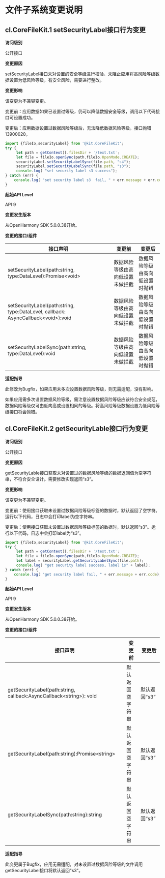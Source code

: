 # 文件子系统变更说明

## cl.CoreFileKit.1 setSecurityLabel接口行为变更

**访问级别**

公开接口

**变更原因**

setSecurityLabel接口未对设置的安全等级进行校验，未阻止应用将高风险等级数据设置为低风险等级，有安全风险，需要进行整改。

**变更影响**

该变更为不兼容变更。

变更前：应用数据如果已设置过等级，仍可以降低数据安全等级，调用以下代码接口可设置成功。

变更后：应用数据设置过数据风险等级后，无法降低数据风险等级，接口抛错13900020。

```ts
import {fileIo,securityLabel} from '@kit.CoreFileKit';
try {
     let path = getContext().filesDir + '/text.txt';
     let file = fileIo.openSync(path,fileIo.OpenMode.CREATE);
     securityLabel.setSecurityLabelSync(file.path, "s4");
     securityLabel.setSecurityLabelSync(file.path, "s3");
     console.log( "set security label s3 success");
} catch (err) {
    console.log( "set security label s3  fail, " + err.message + err.code);
}
```

**起始API Level**

API 9

**变更发生版本**

从OpenHarmony SDK 5.0.0.38开始。

**变更的接口/组件**

| 接口声明 | 变更前 | 变更后 |
| ------------------------------------------------------------ | --------- | ------ |
| setSecurityLabel(path:string, type:DataLevel):Promise&lt;void&gt; | 数据风险等级由高向低设置未做拦截 | 数据风险等级由高向低设置时抛错 |
| setSecurityLabel(path:string, type:DataLevel, callback: AsyncCallback&lt;void&gt;):void          | 数据风险等级由高向低设置未做拦截 | 数据风险等级由高向低设置时抛错 |
| setSecurityLabelSync(path:string, type:DataLevel):void       | 数据风险等级由高向低设置未做拦截 | 数据风险等级由高向低设置时抛错 |

**适配指导**

此修改为Bugfix，如果应用未多次设置数据风险等级，则无需适配，没有影响。

如果应用需多次设置数据风险等级，需注意设置数据风险等级应该符合安全规范，数据风险等级仅可由低向高或设置相同的等级。将高风险等级数据设置为低风险等级接口将会抛错。

## cl.CoreFileKit.2 getSecurityLable接口行为变更

**访问级别**

公开接口

**变更原因**

getSecurityLable接口获取未对设置过的数据风险等级的数据返回值为空字符串，不符合安全设计。需要修改实现返回“s3”。

**变更影响**

该变更为不兼容变更。

变更前：使用接口获取未设置过数据风险等级标签的数据时，默认返回了空字符。运行以下代码，日志中会打印label为空字符串。

变更后：使用接口获取未设置过数据风险等级标签的数据时，默认返回“s3”。运行以下代码，日志中会打印label为“s3”。

```ts
import {fileIo,securityLabel} from '@kit.CoreFileKit';
try {
     let path = getContext().filesDir + '/text.txt';
     let file = fileIo.openSync(path,fileIo.OpenMode.CREATE);
     let label = securityLabel.getSecurityLabelSync(file.path);
     console.log( "get security label success, label is" + label);
} catch (err) {
    console.log( "get security label fail, " + err.message + err.code);
}
```

**起始API Level**

API 9

**变更发生版本**

从OpenHarmony SDK 5.0.0.38开始。

**变更的接口/组件**

| 接口声明 | 变更前 | 变更后 |
| ------------------------------------------------------------ | --------- | ------ |
| getSecurityLabel(path:string, callback:AsyncCallback&lt;string&gt;): void | 默认返回空字符串 | 默认返回“s3” |
| getSecurityLabel(path:string):Promise&lt;string&gt; | 默认返回空字符串 | 默认返回“s3” |
| getSecurityLabelSync(path:string):string | 默认返回空字符串 | 默认返回“s3” |

**适配指导**

此变更属于Bugfix，应用无需适配，对未设置过数据风险等级的文件调用getSecurityLabel接口将默认返回"s3"。
